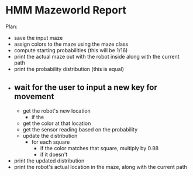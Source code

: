 # HMM Mazeworld Report

Plan: 

- save the input maze
- assign colors to the maze using the maze class
- compute starting probabilities (this will be 1/16)
- print the actual maze out with the robot inside along with the current path
- print the probability distribution (this is equal)
- wait for the user to input a new key for movement
    - 
    - get the robot's new location
        - if the 
    - get the color at that location
    - get the sensor reading based on the probability
    - update the distribution
        - for each square
            - if the color matches that square, multiply by 0.88
            - if it doesn't
- print the updated distribution
- print the robot's actual location in the maze, along with the current path
